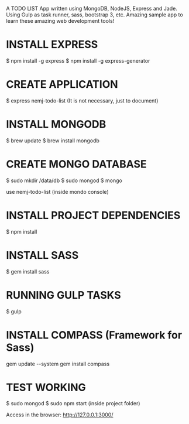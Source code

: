 A TODO LIST App written using MongoDB, NodeJS, Express and Jade. Using Gulp as task runner, sass, bootstrap 3, etc. Amazing sample app to learn these amazing web development tools!

# INSTALL EXPRESS

$ npm install -g express
$ npm install -g express-generator

# CREATE APPLICATION

$ express nemj-todo-list (It is not necessary, just to document)

# INSTALL MONGODB

$ brew update
$ brew install mongodb

# CREATE MONGO DATABASE

$ sudo mkdir /data/db
$ sudo mongod
$ mongo

use nemj-todo-list (inside mondo console)

# INSTALL PROJECT DEPENDENCIES

$ npm install

# INSTALL SASS

$ gem install sass

# RUNNING GULP TASKS

$ gulp

# INSTALL COMPASS (Framework for Sass)

gem update --system
gem install compass

# TEST WORKING

$ sudo mongod
$ sudo npm start (inside project folder)

Access in the browser: http://127.0.0.1:3000/